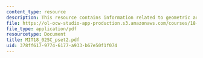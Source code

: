 ```yaml
---
content_type: resource
description: This resource contains information related to geometric argument.
file: https://ol-ocw-studio-app-production.s3.amazonaws.com/courses/18-02sc-multivariable-calculus-fall-2010/378ff61797746177a933b67e50f1f074_MIT18_02SC_pset2.pdf
file_type: application/pdf
resourcetype: Document
title: MIT18_02SC_pset2.pdf
uid: 378ff617-9774-6177-a933-b67e50f1f074
---
```

